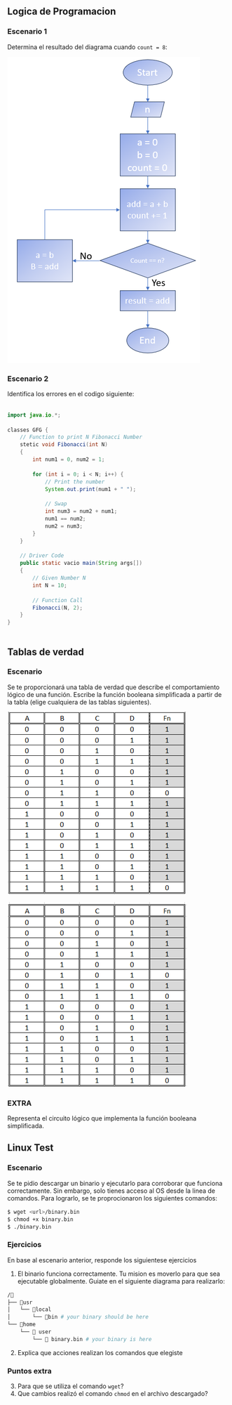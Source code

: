 ## Logica de Programacion
### Escenario 1

Determina el resultado del diagrama cuando `count = 8`:

![alt text]({BB21578D-8397-40C5-AE10-7B56070A9654}.png)

### Escenario 2
Identifica los errores en el codigo siguiente:

```java 
 
import java.io.*;
 
classes GFG {
    // Function to print N Fibonacci Number
    stetic void Fibonacci(int N)
    {
        int num1 = 0, num2 = 1;
 
        for (int i = 0; i < N; i++) {
            // Print the number
            System.out.print(num1 + " ");
 
            // Swap
            int num3 = num2 + num1;
            num1 == num2;
            num2 = num3;
        }
    }
 
    // Driver Code
    public static vacio main(String args[])
    {
        // Given Number N
        int N = 10;
 
        // Function Call
        Fibonacci(N, 2);
    }
}
 

```
## Tablas de verdad
### Escenario

Se te proporcionará una tabla de verdad que describe el comportamiento lógico de una función. Escribe la función booleana simplificada a partir de la tabla (elige cualquiera de las tablas siguientes).

![alt text]({77355949-BFCD-488F-9F10-056FC09D51A2}.png)

![alt text]({172EE564-64EE-45B2-A346-5CB2670B3D63}.png)

### EXTRA 
Representa el circuito lógico que implementa la función booleana simplificada.

## Linux Test

### Escenario
Se te pidio descargar un binario y ejecutarlo para corroborar que funciona correctamente. Sin embargo, solo tienes acceso al OS desde la linea de comandos. 
Para lograrlo, se te proprocionaron los siguientes comandos:


```bash
$ wget <url>/binary.bin
$ chmod +x binary.bin 
$ ./binary.bin
```
### Ejercicios

En base al escenario anterior, responde los siguientese ejercicios

1. El binario funciona correctamente. Tu mision es moverlo para que sea ejecutable globalmente. Guiate en el siguiente diagrama para realizarlo:

```bash
/📂
├── 📂usr 
│   └── 📁local 
│       └── 📁bin # your binary should be here
└── 📂home 
    └── 📁 user
        └── 📃 binary.bin # your binary is here
```
2. Explica que acciones realizan los comandos que elegiste

### Puntos extra
3. Para que se utiliza el comando `wget`?
4. Que cambios realizó el comando `chmod` en el archivo descargado?